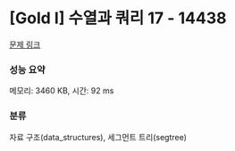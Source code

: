 # [Gold I] 수열과 쿼리 17 - 14438 

[문제 링크](https://www.acmicpc.net/problem/14438) 

### 성능 요약

메모리: 3460 KB, 시간: 92 ms

### 분류

자료 구조(data_structures), 세그먼트 트리(segtree)

